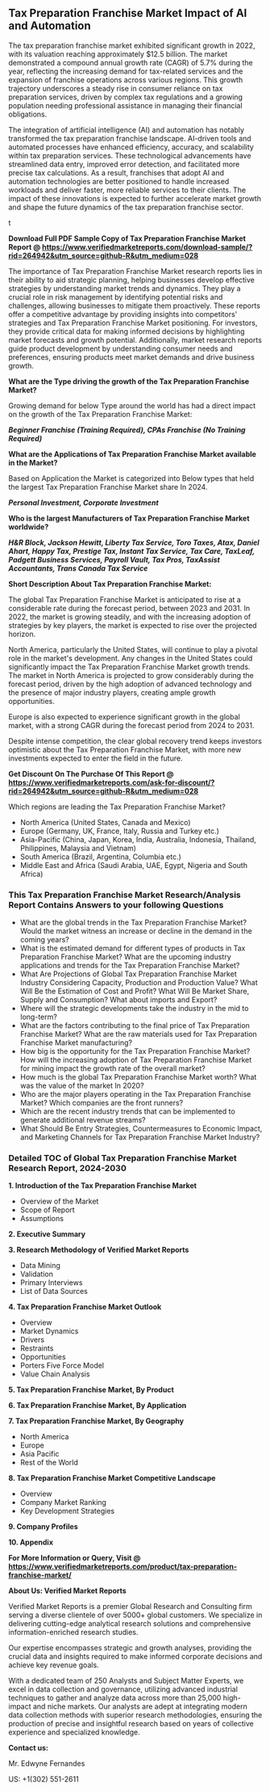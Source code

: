 <h2>Tax Preparation Franchise Market Impact of AI and Automation</h2><p>The tax preparation franchise market exhibited significant growth in 2022, with its valuation reaching approximately $12.5 billion. The market demonstrated a compound annual growth rate (CAGR) of 5.7% during the year, reflecting the increasing demand for tax-related services and the expansion of franchise operations across various regions. This growth trajectory underscores a steady rise in consumer reliance on tax preparation services, driven by complex tax regulations and a growing population needing professional assistance in managing their financial obligations.</p><p>The integration of artificial intelligence (AI) and automation has notably transformed the tax preparation franchise landscape. AI-driven tools and automated processes have enhanced efficiency, accuracy, and scalability within tax preparation services. These technological advancements have streamlined data entry, improved error detection, and facilitated more precise tax calculations. As a result, franchises that adopt AI and automation technologies are better positioned to handle increased workloads and deliver faster, more reliable services to their clients. The impact of these innovations is expected to further accelerate market growth and shape the future dynamics of the tax preparation franchise sector.</p>t</p><p id="" class=""><strong>Download Full PDF Sample Copy of Tax Preparation Franchise Market Report @ <a href="https://www.verifiedmarketreports.com/download-sample/?rid=264942&utm_source=github-R&utm_medium=028" target="_blank">https://www.verifiedmarketreports.com/download-sample/?rid=264942&utm_source=github-R&utm_medium=028</a></strong></p><p>The importance of&nbsp;Tax Preparation Franchise Market research reports lies in their ability to aid strategic planning, helping businesses develop effective strategies by understanding market trends and dynamics. They play a crucial role in risk management by identifying potential risks and challenges, allowing businesses to mitigate them proactively. These reports offer a competitive advantage by providing insights into competitors' strategies and Tax Preparation Franchise Market positioning. For investors, they provide critical data for making informed decisions by highlighting market forecasts and growth potential. Additionally, market research reports guide product development by understanding consumer needs and preferences, ensuring products meet market demands and drive business growth.</p><p><strong>What are the&nbsp;Type driving the growth of the Tax Preparation Franchise Market?</strong></p><p id="" class="">Growing demand for below Type around the world has had a direct impact on the growth of the Tax Preparation Franchise Market:</p><em><strong>Beginner Franchise (Training Required), CPAs Franchise (No Training Required)</strong></em></p><strong>What are the&nbsp;Applications&nbsp;of Tax Preparation Franchise Market available in the Market?</strong></p><p id="" class="">Based on Application the Market is categorized into Below types that held the largest Tax Preparation Franchise Market share In 2024.</p><em><strong>Personal Investment, Corporate Investment</strong></em></p><strong>Who is the largest Manufacturers of Tax Preparation Franchise Market worldwide?</strong></p><p><em><strong>H&R Block, Jackson Hewitt, Liberty Tax Service, Toro Taxes, Atax, Daniel Ahart, Happy Tax, Prestige Tax, Instant Tax Service, Tax Care, TaxLeaf, Padgett Business Services, Payroll Vault, Tax Pros, TaxAssist Accountants, Trans Canada Tax Service</strong></em></p><p id="" class=""><strong>Short Description About Tax Preparation Franchise Market:</strong></p><p>The global Tax Preparation Franchise Market is anticipated to rise at a considerable rate during the forecast period, between 2023 and 2031. In 2022, the market is growing steadily, and with the increasing adoption of strategies by key players, the market is expected to rise over the projected horizon.</p><p>North America, particularly the United States, will continue to play a pivotal role in the market's development. Any changes in the United States could significantly impact the Tax Preparation Franchise Market growth trends. The market in North America is projected to grow considerably during the forecast period, driven by the high adoption of advanced technology and the presence of major industry players, creating ample growth opportunities.</p><p>Europe is also expected to experience significant growth in the global market, with a strong CAGR during the forecast period from 2024 to 2031.</p><p>Despite intense competition, the clear global recovery trend keeps investors optimistic about the Tax Preparation Franchise Market, with more new investments expected to enter the field in the future.</p><p id="" class=""><strong>Get Discount On The Purchase Of This Report @ <a href="https://www.verifiedmarketreports.com/ask-for-discount/?rid=264942&utm_source=github-R&utm_medium=028" target="_blank">https://www.verifiedmarketreports.com/ask-for-discount/?rid=264942&utm_source=github-R&utm_medium=028</a></strong></p>Which regions are leading the Tax Preparation Franchise Market?</p><ul><li>North America (United States, Canada and Mexico)</li><li>Europe (Germany, UK, France, Italy, Russia and Turkey etc.)</li><li>Asia-Pacific (China, Japan, Korea, India, Australia, Indonesia, Thailand, Philippines, Malaysia and Vietnam)</li><li>South America (Brazil, Argentina, Columbia etc.)</li><li>Middle East and Africa (Saudi Arabia, UAE, Egypt, Nigeria and South Africa)</li></ul><h3 id="" class="">This Tax Preparation Franchise Market Research/Analysis Report Contains Answers to your following Questions</h3><ul><li>What are the global trends in the Tax Preparation Franchise Market? Would the market witness an increase or decline in the demand in the coming years?</li><li>What is the estimated demand for different types of products in Tax Preparation Franchise Market? What are the upcoming industry applications and trends for the Tax Preparation Franchise Market?</li><li>What Are Projections of Global Tax Preparation Franchise Market Industry Considering Capacity, Production and Production Value? What Will Be the Estimation of Cost and Profit? What Will Be Market Share, Supply and Consumption? What about imports and Export?</li><li>Where will the strategic developments take the industry in the mid to long-term?</li><li>What are the factors contributing to the final price of Tax Preparation Franchise Market? What are the raw materials used for Tax Preparation Franchise Market manufacturing?</li><li>How big is the opportunity for the Tax Preparation Franchise Market? How will the increasing adoption of Tax Preparation Franchise Market for mining impact the growth rate of the overall market?</li><li>How much is the global Tax Preparation Franchise Market worth? What was the value of the market In 2020?</li><li>Who are the major players operating in the Tax Preparation Franchise Market? Which companies are the front runners?</li><li>Which are the recent industry trends that can be implemented to generate additional revenue streams?</li><li>What Should Be Entry Strategies, Countermeasures to Economic Impact, and Marketing Channels for Tax Preparation Franchise Market Industry?</li></ul><h3 id="" class="">Detailed TOC of Global Tax Preparation Franchise Market Research Report, 2024-2030</h3><p id="" class=""><strong>1. Introduction of the Tax Preparation Franchise Market</strong></p><ul><li>Overview of the Market</li><li>Scope of Report</li><li>Assumptions</li></ul><p id="" class=""><strong>2. Executive Summary</strong></p><p id="" class=""><strong>3. Research Methodology of Verified Market Reports</strong></p><ul><li>Data Mining</li><li>Validation</li><li>Primary Interviews</li><li>List of Data Sources</li></ul><p id="" class=""><strong>4. Tax Preparation Franchise Market Outlook</strong></p><ul><li>Overview</li><li>Market Dynamics</li><li>Drivers</li><li>Restraints</li><li>Opportunities</li><li>Porters Five Force Model</li><li>Value Chain Analysis</li></ul><p id="" class=""><strong>5. Tax Preparation Franchise Market, By Product</strong></p><p id="" class=""><strong>6. Tax Preparation Franchise Market, By Application</strong></p><p id="" class=""><strong>7. Tax Preparation Franchise Market, By Geography</strong></p><ul><li>North America</li><li>Europe</li><li>Asia Pacific</li><li>Rest of the World</li></ul><p id="" class=""><strong>8. Tax Preparation Franchise Market Competitive Landscape</strong></p><ul><li>Overview</li><li>Company Market Ranking</li><li>Key Development Strategies</li></ul><p id="" class=""><strong>9. Company Profiles</strong></p><p id="" class=""><strong>10. Appendix</strong></p><p id="" class=""><strong>For More Information or Query, Visit @ <a href="https://www.verifiedmarketreports.com/product/tax-preparation-franchise-market/" target="_blank">https://www.verifiedmarketreports.com/product/tax-preparation-franchise-market/</a></strong></p><p id="" class=""><strong>About Us: Verified Market Reports</strong></p><p id="" class="">Verified Market Reports is a premier Global Research and Consulting firm serving a diverse clientele of over 5000+ global customers. We specialize in delivering cutting-edge analytical research solutions and comprehensive information-enriched research studies.</p><p id="" class="">Our expertise encompasses strategic and growth analyses, providing the crucial data and insights required to make informed corporate decisions and achieve key revenue goals.</p><p id="" class="">With a dedicated team of 250 Analysts and Subject Matter Experts, we excel in data collection and governance, utilizing advanced industrial techniques to gather and analyze data across more than 25,000 high-impact and niche markets. Our analysts are adept at integrating modern data collection methods with superior research methodologies, ensuring the production of precise and insightful research based on years of collective experience and specialized knowledge.</p><p id="" class=""><strong>Contact us:</strong></p><p id="" class="">Mr. Edwyne Fernandes</p><p id="" class="">US: +1(302) 551-2611</p>